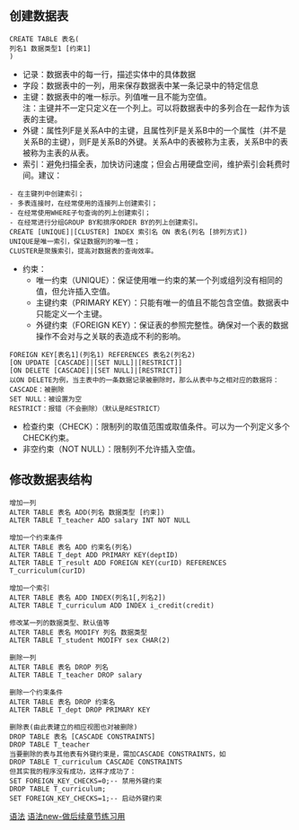 ## 创建数据表
```
CREATE TABLE 表名(
列名1 数据类型1 [约束1]
)
```
- 记录：数据表中的每一行，描述实体中的具体数据
- 字段：数据表中的一列，用来保存数据表中某一条记录中的特定信息
- 主键：数据表中的唯一标示。列值唯一且不能为空值。  
注：主键并不一定只定义在一个列上。可以将数据表中的多列合在一起作为该表的主键。
- 外键：属性列F是关系A中的主键，且属性列F是关系B中的一个属性（并不是关系B的主键），则F是关系B的外键。关系A中的表被称为主表，关系B中的表被称为主表的从表。
- 索引：避免扫描全表，加快访问速度；但会占用硬盘空间，维护索引会耗费时间。建议：
```
- 在主键列中创建索引；
- 多表连接时，在经常使用的连接列上创建索引；
- 在经常使用WHERE子句查询的列上创建索引；
- 在经常进行分组GROUP BY和排序ORDER BY的列上创建索引。
CREATE [UNIQUE]|[CLUSTER] INDEX 索引名 ON 表名(列名 [排列方式])
UNIQUE是唯一索引，保证数据列的唯一性；
CLUSTER是聚簇索引，提高对数据表的查询效率。
```
- 约束：
  - 唯一约束（UNIQUE）：保证使用唯一约束的某一个列或组列没有相同的值，但允许插入空值。
  - 主键约束（PRIMARY KEY）：只能有唯一的值且不能包含空值。数据表中只能定义一个主键。
  - 外键约束（FOREIGN KEY）：保证表的参照完整性。确保对一个表的数据操作不会对与之关联的表造成不利的影响。
```
FOREIGN KEY[表名1](列名1) REFERENCES 表名2(列名2)
[ON UPDATE [CASCADE]|[SET NULL]|[RESTRICT]]
[ON DELETE [CASCADE]|[SET NULL]|[RESTRICT]]
以ON DELETE为例，当主表中的一条数据记录被删除时，那么从表中与之相对应的数据将：
CASCADE：被删除
SET NULL：被设置为空
RESTRICT：报错（不会删除）（默认是RESTRICT）
```
  - 检查约束（CHECK）：限制列的取值范围或取值条件。可以为一个列定义多个CHECK约束。
  - 非空约束（NOT NULL）：限制列不允许插入空值。

## 修改数据表结构
```
增加一列
ALTER TABLE 表名 ADD(列名 数据类型 [约束])
ALTER TABLE T_teacher ADD salary INT NOT NULL

增加一个约束条件
ALTER TABLE 表名 ADD 约束名(列名)
ALTER TABLE T_dept ADD PRIMARY KEY(deptID)
ALTER TABLE T_result ADD FOREIGN KEY(curID) REFERENCES T_curriculum(curID)

增加一个索引
ALTER TABLE 表名 ADD INDEX(列名1[,列名2])
ALTER TABLE T_curriculum ADD INDEX i_credit(credit)

修改某一列的数据类型、默认值等
ALTER TABLE 表名 MODIFY 列名 数据类型
ALTER TABLE T_student MODIFY sex CHAR(2)

删除一列
ALTER TABLE 表名 DROP 列名
ALTER TABLE T_teacher DROP salary

删除一个约束条件
ALTER TABLE 表名 DROP 约束名
ALTER TABLE T_dept DROP PRIMARY KEY

删除表(由此表建立的相应视图也对被删除)
DROP TABLE 表名 [CASCADE CONSTRAINTS]
DROP TABLE T_teacher
当要删除的表与其他表有外键约束是，需加CASCADE CONSTRAINTS，如
DROP TABLE T_curriculum CASCADE CONSTRAINTS
但其实我的程序没有成功，这样才成功了：
SET FOREIGN_KEY_CHECKS=0;-- 禁用外键约束
DROP TABLE T_curriculum;
SET FOREIGN_KEY_CHECKS=1;-- 启动外键约束

```

  [语法](./chapter4.sql)
  [语法new-做后续章节练习用](./chapter4new.sql)